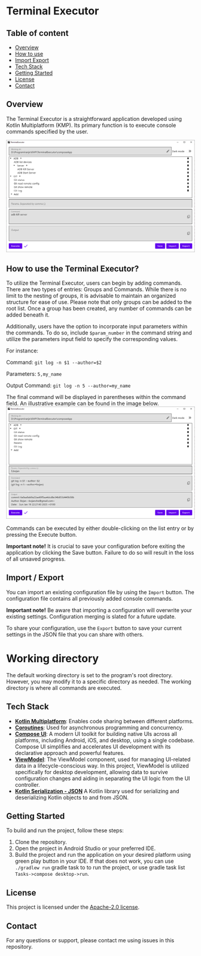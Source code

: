 # Terminal Executor

## Table of content
- [Overview](#overview)
- [How to use](#how-to-use-the-terminal-executor)
- [Import Export](#import--export)
- [Tech Stack](#tech-stack)
- [Getting Started](#getting-started)
- [License](#license)
- [Contact](#contact)

## Overview
The Terminal Executor is a straightforward application developed using Kotlin Multiplatform (KMP). Its primary function is to execute console commands specified by the user.

![Git Log With Params](Documentation/Images/terminal_executor_overview.png)

## How to use the Terminal Executor?
To utilize the Terminal Executor, users can begin by adding commands. There are two types of entries: Groups and Commands. While there is no limit to the nesting of groups, it is advisable to maintain an organized structure for ease of use. Please note that only groups can be added to the root list. Once a group has been created, any number of commands can be added beneath it.

Additionally, users have the option to incorporate input parameters within the commands. To do so, include `$param_number` in the command string and utilize the parameters input field to specify the corresponding values.

For instance:

Command: `git log -n $1 --author=$2`

Parameters: `5,my_name`

Output Command: `git log -n 5 --author=my_name`

The final command will be displayed in parentheses within the command field. An illustrative example can be found in the image below.
![Git Log With Params](Documentation/Images/git_log_params.png)

Commands can be executed by either double-clicking on the list entry or by pressing the Execute button.

**Important note!**
It is crucial to save your configuration before exiting the application by clicking the Save button. Failure to do so will result in the loss of all unsaved progress.

## Import / Export
You can import an existing configuration file by using the `Import` button. The configuration file contains all previously added console commands.

**Important note!**
Be aware that importing a configuration will overwrite your existing settings. Configuration merging is slated for a future update.

To share your configuration, use the `Export` button to save your current settings in the JSON file that you can share with others.

# Working directory
The default working directory is set to the program's root directory. However, you may modify it to a specific directory as needed. The working directory is where all commands are executed.

## Tech Stack
- **[Kotlin Multiplatform](https://kotlinlang.org/docs/multiplatform.html)**: Enables code sharing between different platforms.
- **[Coroutines](https://kotlinlang.org/docs/coroutines-overview.html)**: Used for asynchronous programming and concurrency.
- **[Compose UI](https://developer.android.com/jetpack/androidx/releases/compose-ui)**: A modern UI toolkit for building native UIs across all platforms, including Android, iOS, and desktop, using a single codebase. Compose UI simplifies and accelerates UI development with its declarative approach and powerful features.
- **[ViewModel](https://developer.android.com/topic/libraries/architecture/viewmodel)**: The ViewModel component, used for managing UI-related data in a lifecycle-conscious way. In this project, ViewModel is utilized specifically for desktop development, allowing data to survive configuration changes and aiding in separating the UI logic from the UI controller.
- **[Kotlin Serialization - JSON](https://kotlinlang.org/docs/serialization.html)** A Kotlin library used for serializing and deserializing Kotlin objects to and from JSON.

## Getting Started
To build and run the project, follow these steps:
1. Clone the repository.
2. Open the project in Android Studio or your preferred IDE.
3. Build the project and run the application on your desired platform using green play button in your IDE. If that does not work, you can use `./gradlew run` gradle task to to run the project, or use gradle task list `Tasks->compose desktop->run`.

## License
This project is licensed under the [Apache-2.0 license](LICENSE).

## Contact
For any questions or support, please contact me using issues in this repository.